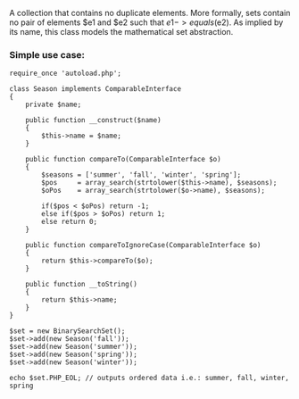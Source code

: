 A collection that contains no duplicate elements. More formally, sets contain no pair of elements $e1 and $e2 such 
that $e1->equals($e2). As implied by its name, this class models the mathematical set abstraction.

### Simple use case:

```
require_once 'autoload.php';

class Season implements ComparableInterface 
{
    private $name;

    public function __construct($name) 
    {
        $this->name = $name;
    }

    public function compareTo(ComparableInterface $o) 
    {
        $seasons = ['summer', 'fall', 'winter', 'spring'];
        $pos     = array_search(strtolower($this->name), $seasons);
        $oPos    = array_search(strtolower($o->name), $seasons);

        if($pos < $oPos) return -1;
        else if($pos > $oPos) return 1;
        else return 0;
    }

    public function compareToIgnoreCase(ComparableInterface $o) 
    {
        return $this->compareTo($o);
    }

    public function __toString() 
    {
        return $this->name;
    }
}

$set = new BinarySearchSet();
$set->add(new Season('fall'));
$set->add(new Season('summer'));
$set->add(new Season('spring'));
$set->add(new Season('winter'));

echo $set.PHP_EOL; // outputs ordered data i.e.: summer, fall, winter, spring
```
